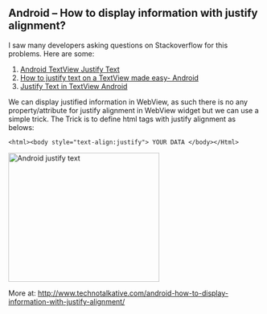 <h2> Android – How to display information with justify alignment? </h2>

I saw many developers asking questions on Stackoverflow for this problems. Here are some:

1. <a title="http://stackoverflow.com/questions/1292575/android-textview-justify-text" href="http://stackoverflow.com/questions/1292575/android-textview-justify-text" target="_blank">Android TextView Justify Text</a>
2. <a title="http://stackoverflow.com/questions/11922861/how-to-justify-text-on-a-textview-made-easy-android" href="http://stackoverflow.com/questions/11922861/how-to-justify-text-on-a-textview-made-easy-android" target="_blank">How to justify text on a TextView made easy- Android</a>
3. <a title="http://stackoverflow.com/questions/4290877/justify-text-in-textview-android" href="http://stackoverflow.com/questions/4290877/justify-text-in-textview-android" target="_blank">Justify Text in TextView Android</a>

We can display justified information in WebView, as such there is no any property/attribute for justify alignment in WebView widget but we can use a simple trick. The Trick is to define html tags with justify alignment as belows:

`<html><body style="text-align:justify"> YOUR DATA </body></Html>`

<a href="http://www.technotalkative.com/android-how-to-display-information-with-justify-alignment/android-justify-text-2-2/" rel="attachment wp-att-3638" target="_blank"><img src="http://www.technotalkative.com/wp-content/uploads/2013/01/Android-justify-text-21-300x257.png" alt="Android justify text" width="300" height="257" class="size-medium wp-image-3638" /></a>

More at: http://www.technotalkative.com/android-how-to-display-information-with-justify-alignment/
